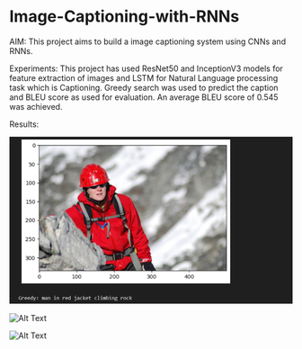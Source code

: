 # Image-Captioning-with-RNNs

AIM: This project aims to build a image captioning system using CNNs and RNNs.

Experiments: This project has used ResNet50 and InceptionV3 models for feature extraction of images and LSTM for Natural Language processing task which is Captioning. Greedy search was used to predict the caption and BLEU score as used for evaluation. An average BLEU score of 0.545 was achieved.

Results:

![Alt Text](Image1.png)


![Alt Text](image-url)


![Alt Text](image-url)
